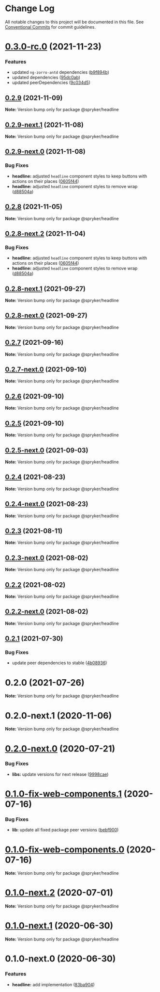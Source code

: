 # Change Log

All notable changes to this project will be documented in this file.
See [Conventional Commits](https://conventionalcommits.org) for commit guidelines.

# [0.3.0-rc.0](https://github.com/spryker/ui-components/compare/@spryker/headline@0.2.8-next.1...@spryker/headline@0.3.0-rc.0) (2021-11-23)


### Features

* updated `ng-zorro-antd` dependencies ([b9f894b](https://github.com/spryker/ui-components/commit/b9f894b5c6dd3e469bc8e0f01e251bb29e20e92d))
* updated dependencies ([95dc0ab](https://github.com/spryker/ui-components/commit/95dc0ab04dd4612dc2476ed2b487aee7c7304497))
* updated peerDependencies ([9c034d5](https://github.com/spryker/ui-components/commit/9c034d5d972cbeb9fd90135dd901521b9877247e))





## [0.2.9](https://github.com/spryker/ui-components/compare/@spryker/headline@0.2.9-next.1...@spryker/headline@0.2.9) (2021-11-09)

**Note:** Version bump only for package @spryker/headline





## [0.2.9-next.1](https://github.com/spryker/ui-components/compare/@spryker/headline@0.2.8...@spryker/headline@0.2.9-next.1) (2021-11-08)

**Note:** Version bump only for package @spryker/headline





## [0.2.9-next.0](https://github.com/spryker/zed-gui/compare/@spryker/headline@0.2.8-next.1...@spryker/headline@0.2.9-next.0) (2021-11-08)


### Bug Fixes

* **headline:** adjusted `headline` component styles to keep buttons with actions on their places ([0605f44](https://github.com/spryker/zed-gui/commit/0605f44a25cfb60aa9f32625313e735e24b208a0))
* **headline:** adjusted `headline` component styles to remove wrap ([d88504a](https://github.com/spryker/zed-gui/commit/d88504a48a7b149190a3a6ac017a1f95a7a319f5))





## [0.2.8](https://github.com/spryker/ui-components/compare/@spryker/headline@0.2.8-next.2...@spryker/headline@0.2.8) (2021-11-05)

**Note:** Version bump only for package @spryker/headline





## [0.2.8-next.2](https://github.com/spryker/ui-components/compare/@spryker/headline@0.2.8-next.1...@spryker/headline@0.2.8-next.2) (2021-11-04)


### Bug Fixes

* **headline:** adjusted `headline` component styles to keep buttons with actions on their places ([0605f44](https://github.com/spryker/ui-components/commit/0605f44a25cfb60aa9f32625313e735e24b208a0))
* **headline:** adjusted `headline` component styles to remove wrap ([d88504a](https://github.com/spryker/ui-components/commit/d88504a48a7b149190a3a6ac017a1f95a7a319f5))





## [0.2.8-next.1](https://github.com/spryker/ui-components/compare/@spryker/headline@0.2.7...@spryker/headline@0.2.8-next.1) (2021-09-27)

**Note:** Version bump only for package @spryker/headline





## [0.2.8-next.0](https://github.com/spryker/zed-gui/compare/@spryker/headline@0.2.4...@spryker/headline@0.2.8-next.0) (2021-09-27)

**Note:** Version bump only for package @spryker/headline





## [0.2.7](https://github.com/spryker/ui-components/compare/@spryker/headline@0.2.7-next.0...@spryker/headline@0.2.7) (2021-09-16)

**Note:** Version bump only for package @spryker/headline





## [0.2.7-next.0](https://github.com/spryker/ui-components/compare/@spryker/headline@0.2.6...@spryker/headline@0.2.7-next.0) (2021-09-10)

**Note:** Version bump only for package @spryker/headline





## [0.2.6](https://github.com/spryker/ui-components/compare/@spryker/headline@0.2.5-next.0...@spryker/headline@0.2.6) (2021-09-10)

**Note:** Version bump only for package @spryker/headline





## [0.2.5](https://github.com/spryker/ui-components/compare/@spryker/headline@0.2.5-next.0...@spryker/headline@0.2.5) (2021-09-10)

**Note:** Version bump only for package @spryker/headline





## [0.2.5-next.0](https://github.com/spryker/ui-components/compare/@spryker/headline@0.2.4...@spryker/headline@0.2.5-next.0) (2021-09-03)

**Note:** Version bump only for package @spryker/headline





## [0.2.4](https://github.com/spryker/ui-components/compare/@spryker/headline@0.2.4-next.0...@spryker/headline@0.2.4) (2021-08-23)

**Note:** Version bump only for package @spryker/headline





## [0.2.4-next.0](https://github.com/spryker/ui-components/compare/@spryker/headline@0.2.3...@spryker/headline@0.2.4-next.0) (2021-08-23)

**Note:** Version bump only for package @spryker/headline





## [0.2.3](https://github.com/spryker/ui-components/compare/@spryker/headline@0.2.3-next.0...@spryker/headline@0.2.3) (2021-08-11)

**Note:** Version bump only for package @spryker/headline





## [0.2.3-next.0](https://github.com/spryker/ui-components/compare/@spryker/headline@0.2.2...@spryker/headline@0.2.3-next.0) (2021-08-02)

**Note:** Version bump only for package @spryker/headline





## [0.2.2](https://github.com/spryker/ui-components/compare/@spryker/headline@0.2.2-next.0...@spryker/headline@0.2.2) (2021-08-02)

**Note:** Version bump only for package @spryker/headline





## [0.2.2-next.0](https://github.com/spryker/ui-components/compare/@spryker/headline@0.2.1...@spryker/headline@0.2.2-next.0) (2021-08-02)

**Note:** Version bump only for package @spryker/headline





## [0.2.1](https://github.com/spryker/ui-components/compare/@spryker/headline@0.2.0...@spryker/headline@0.2.1) (2021-07-30)


### Bug Fixes

* update peer dependencies to stable ([4b08936](https://github.com/spryker/ui-components/commit/4b0893691360cf4bd66935aed24873266c98c4e4))





# 0.2.0 (2021-07-26)

**Note:** Version bump only for package @spryker/headline





# 0.2.0-next.1 (2020-11-06)

**Note:** Version bump only for package @spryker/headline





# [0.2.0-next.0](https://github.com/spryker/ui-components/compare/@spryker/headline@0.2.0-fix-web-components.0...@spryker/headline@0.2.0-next.0) (2020-07-21)


### Bug Fixes

* **libs:** update versions for next release ([9998cae](https://github.com/spryker/ui-components/commit/9998cae9b2ab631607c0d33fa546363313bfd6aa))





# [0.1.0-fix-web-components.1](https://github.com/spryker/ui-components/compare/@spryker/headline@0.1.0-fix-web-components.0...@spryker/headline@0.1.0-fix-web-components.1) (2020-07-16)


### Bug Fixes

* **lib:** update all fixed package peer versions ([bebf900](https://github.com/spryker/ui-components/commit/bebf900c4867617f4dd0032a554037827ecdbda6))





# [0.1.0-fix-web-components.0](https://github.com/spryker/ui-components/compare/@spryker/headline@0.1.0-next.2...@spryker/headline@0.1.0-fix-web-components.0) (2020-07-16)

**Note:** Version bump only for package @spryker/headline





# [0.1.0-next.2](https://github.com/spryker/ui-components/compare/@spryker/headline@0.1.0-next.1...@spryker/headline@0.1.0-next.2) (2020-07-01)

**Note:** Version bump only for package @spryker/headline





# [0.1.0-next.1](https://github.com/spryker/ui-components/compare/@spryker/headline@0.1.0-next.0...@spryker/headline@0.1.0-next.1) (2020-06-30)

**Note:** Version bump only for package @spryker/headline





# 0.1.0-next.0 (2020-06-30)


### Features

* **headline:** add implementation ([83ba904](https://github.com/spryker/ui-components/commit/83ba90461c73e48ff7ab4d24b25bb3ddeef5895c))
